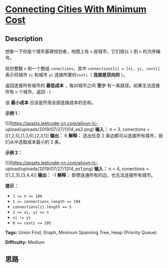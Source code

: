 # [Connecting Cities With Minimum Cost][title]

## Description

想象一下你是个城市基建规划者，地图上有 `n` 座城市，它们按以 `1` 到 `n` 的次序编号。

给你整数 `n` 和一个数组 `conections`，其中 `connections[i] = [xi, yi, costi]` 表示将城市 `xi`
和城市 `yi` 连接所要的`costi`（ **连接是双向的** ）。

返回连接所有城市的 **最低成本** ，每对城市之间 **至少** 有一条路径。如果无法连接所有 `n` 个城市，返回 `-1`

该 **最小成本** 应该是所用全部连接成本的总和。



**示例 1：**

![](https://assets.leetcode-cn.com/aliyun-lc-
upload/uploads/2019/07/27/1314_ex2.png)
            **输入：** n = 3, conections = [[1,2,5],[1,3,6],[2,3,1]]    **输出：** 6    **解释：** 选出任意 2 条边都可以连接所有城市，我们从中选取成本最小的 2 条。    

**示例 2：**

![](https://assets.leetcode-cn.com/aliyun-lc-
upload/uploads/2019/07/27/1314_ex1.png)
            **输入：** n = 4, conections = [[1,2,3],[3,4,4]]    **输出：** -1    **解释：** 即使连通所有的边，也无法连接所有城市。    



**提示：**

  * `1 <= n <= 104`
  * `1 <= connections.length <= 104`
  * `connections[i].length == 3`
  * `1 <= xi, yi <= n`
  * `xi != yi`
  * `0 <= costi <= 105`


**Tags:** Union Find, Graph, Minimum Spanning Tree, Heap (Priority Queue)

**Difficulty:** Medium

## 思路

[title]: https://leetcode-cn.com/problems/connecting-cities-with-minimum-cost
